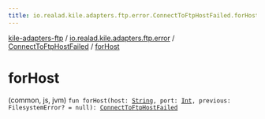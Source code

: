 ```yaml
---
title: io.realad.kile.adapters.ftp.error.ConnectToFtpHostFailed.forHost - kile-adapters-ftp
---
```


[kile-adapters-ftp](../../index.html) / [io.realad.kile.adapters.ftp.error](../index.html) / [ConnectToFtpHostFailed](index.html) / [forHost](./for-host.html)

# forHost

(common, js, jvm) `fun forHost(host: `[`String`](https://kotlinlang.org/api/latest/jvm/stdlib/kotlin/-string/index.html)`, port: `[`Int`](https://kotlinlang.org/api/latest/jvm/stdlib/kotlin/-int/index.html)`, previous: FilesystemError? = null): `[`ConnectToFtpHostFailed`](index.html)